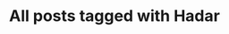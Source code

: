 ---
layout: tag
title: "All posts tagged with Hadar"
permalink: /weblog/tags/hadar/
taxonomy: Hadar
---